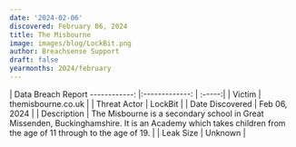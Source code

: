 ```yaml
---
date: '2024-02-06'
discovered: February 06, 2024
title: The Misbourne
image: images/blog/LockBit.png
author: Breachsense Support
draft: false
yearmonths: 2024/february
---
```



| Data Breach Report
------------:     |:-------------:    | :-----:|
| Victim      | themisbourne.co.uk      | 
| Threat Actor      | LockBit      | 
| Date Discovered      | Feb 06, 2024      | 
| Description      | The Misbourne is a secondary school in Great Missenden, Buckinghamshire. It is an Academy which takes children from the age of 11 through to the age of 19.      | 
| Leak Size      | Unknown      | 

